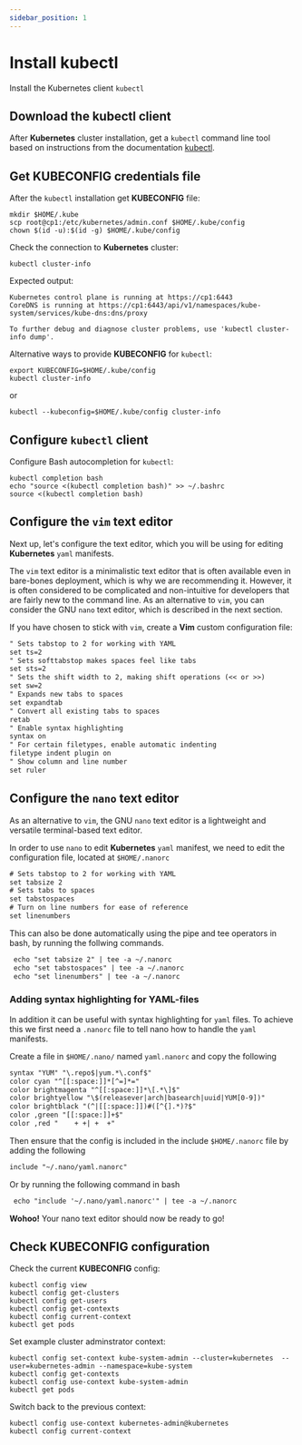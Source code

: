 ```yaml
---
sidebar_position: 1
---
```


# Install kubectl

Install the Kubernetes client `kubectl`

## Download the kubectl client

After **Kubernetes** cluster installation, get a `kubectl` command line tool based on instructions from the documentation [kubectl](https://kubernetes.io/docs/tasks/tools/#kubectl).


## Get **KUBECONFIG** credentials file

After the `kubectl` installation get **KUBECONFIG** file:

```shell
mkdir $HOME/.kube
scp root@cp1:/etc/kubernetes/admin.conf $HOME/.kube/config
chown $(id -u):$(id -g) $HOME/.kube/config
```

Check the connection to **Kubernetes** cluster:

```shell
kubectl cluster-info
```

Expected output:

```shell
Kubernetes control plane is running at https://cp1:6443
CoreDNS is running at https://cp1:6443/api/v1/namespaces/kube-system/services/kube-dns:dns/proxy

To further debug and diagnose cluster problems, use 'kubectl cluster-info dump'.
```

Alternative ways to provide **KUBECONFIG** for `kubectl`:

```shell
export KUBECONFIG=$HOME/.kube/config
kubectl cluster-info
```

or

```shell
kubectl --kubeconfig=$HOME/.kube/config cluster-info
```

## Configure `kubectl` client

Configure Bash autocompletion for `kubectl`:

```shell
kubectl completion bash
echo "source <(kubectl completion bash)" >> ~/.bashrc       
source <(kubectl completion bash)
```

## Configure the `vim` text editor

Next up, let's configure the  text editor, which you will be using for editing **Kubernetes** `yaml` manifests.

The `vim` text editor is a minimalistic text editor that is often available even in bare-bones deployment, which is why we are recommending it. However, it is often considered to be complicated and non-intuitive for developers that are fairly new to the command line. As an alternative to  `vim`, you can consider the GNU `nano` text editor, which is described in the next section.

If you have chosen to stick with `vim`, create a **Vim** custom configuration file:

```txt title="$HOME/.vimrc"
" Sets tabstop to 2 for working with YAML
set ts=2
" Sets softtabstop makes spaces feel like tabs
set sts=2
" Sets the shift width to 2, making shift operations (<< or >>)
set sw=2
" Expands new tabs to spaces
set expandtab
" Convert all existing tabs to spaces
retab
" Enable syntax highlighting
syntax on
" For certain filetypes, enable automatic indenting
filetype indent plugin on
" Show column and line number
set ruler
```

## Configure the `nano` text editor

As an alternative to  `vim`,  the GNU `nano` text editor is a lightweight and versatile terminal-based text editor. 

In order to use `nano` to edit **Kubernetes** `yaml` manifest, we need to edit the configuration file, located at `$HOME/.nanorc` 

```txt title="$HOME/.nanorc"
# Sets tabstop to 2 for working with YAML
set tabsize 2
# Sets tabs to spaces 
set tabstospaces
# Turn on line numbers for ease of reference
set linenumbers
```

This can also be done automatically using the pipe and tee operators in bash, by running the follwing commands.

```txt title="bash"
 echo "set tabsize 2" | tee -a ~/.nanorc
 echo "set tabstospaces" | tee -a ~/.nanorc
 echo "set linenumbers" | tee -a ~/.nanorc
```

### Adding syntax highlighting for YAML-files 

In addition it can be useful with syntax highlighting for `yaml` files. To achieve this we first need a `.nanorc` file to tell nano how to handle the `yaml` manifests.

Create a file in `$HOME/.nano/` named `yaml.nanorc` and copy the following

```txt title="$HOME/.nano/yaml.nanorc"
syntax "YUM" "\.repo$|yum.*\.conf$"
color cyan "^[[:space:]]*[^=]*="
color brightmagenta "^[[:space:]]*\[.*\]$"
color brightyellow "\$(releasever|arch|basearch|uuid|YUM[0-9])"
color brightblack "(^|[[:space:]])#([^{].*)?$"
color ,green "[[:space:]]+$"
color ,red "	+ +| +	+"
```

Then ensure that the config is included in the include `$HOME/.nanorc` file by adding the following
```txt title=$HOME/.nanorc"
include "~/.nano/yaml.nanorc"
```

Or by running the following command in bash

```txt title="bash"
 echo "include '~/.nano/yaml.nanorc'" | tee -a ~/.nanorc
```

**Wohoo!** Your nano text editor should now be ready to go! 

## Check **KUBECONFIG** configuration

Check the current **KUBECONFIG** config:

```shell
kubectl config view
kubectl config get-clusters
kubectl config get-users
kubectl config get-contexts
kubectl config current-context
kubectl get pods
```

Set example cluster adminstrator context:

```shell
kubectl config set-context kube-system-admin --cluster=kubernetes  --user=kubernetes-admin --namespace=kube-system
kubectl config get-contexts
kubectl config use-context kube-system-admin
kubectl get pods
```

Switch back to the previous context:

```shell
kubectl config use-context kubernetes-admin@kubernetes
kubectl config current-context
```
